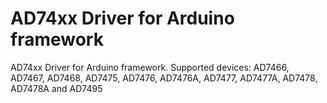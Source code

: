 # AD74xx Driver for Arduino framework

AD74xx Driver for Arduino framework. Supported devices: AD7466, AD7467, AD7468, AD7475, AD7476, AD7476A, AD7477, AD7477A, AD7478, AD7478A and AD7495

